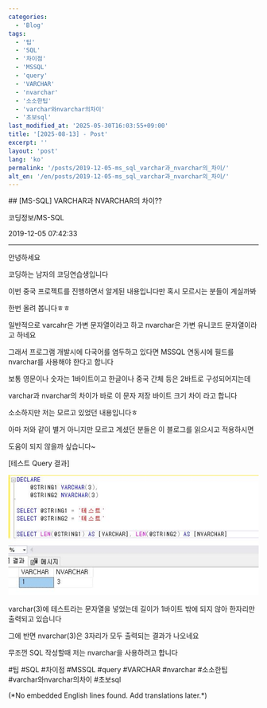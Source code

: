 ```yaml
---
categories:
  - 'Blog'
tags:
  - '팁'
  - 'SQL'
  - '차이점'
  - 'MSSQL'
  - 'query'
  - 'VARCHAR'
  - 'nvarchar'
  - '소소한팁'
  - 'varchar와nvarchar의차이'
  - '초보sql'
last_modified_at: '2025-05-30T16:03:55+09:00'
title: '[2025-08-13] - Post'
excerpt: ''
layout: 'post'
lang: 'ko'
permalink: '/posts/2019-12-05-ms_sql_varchar과_nvarchar의_차이/'
alt_en: '/en/posts/2019-12-05-ms_sql_varchar과_nvarchar의_차이/'
---
```


<div class="lang-panel lang-ko" lang="ko">
## [MS-SQL] VARCHAR과 NVARCHAR의 차이??

코딩정보/MS-SQL

2019-12-05 07:42:33

* * *

안녕하세요

코딩하는 남자의 코딩연습생입니다

이번 중국 프로젝트를 진행하면서 알게된 내용입니다만 혹시 모르시는 분들이 계실까봐

한번 올려 봅니다ㅎㅎ

일반적으로 varcahr은 가변 문자열이라고 하고 nvarchar은 가변 유니코드 문자열이라고 하네요

그래서 프로그램 개발시에 다국어를 염두하고 있다면 MSSQL 연동시에 필드를 nvarchar를 사용해야 한다고 합니다

보통 영문이나 숫자는 1바이트이고 한글이나 중국 간체 등은 2바트로 구성되어지는데

varchar과 nvarchar의 차이가 바로 이 문자 저장 바이트 크기 차이 라고 합니다

소소하지만 저는 모르고 있었던 내용입니다ㅎ

아마 저와 같이 별거 아니지만 모르고 계셨던 분들은 이 블로그를 읽으시고 적용하시면

도움이 되지 않을까 싶습니다~

[테스트 Query 결과]

![](/assets/images/ms_sql_varchar과_nvarchar의_차이/img.jpg)

varchar(3)에 테스트라는 문자열을 넣었는데 길이가 1바이트 밖에 되지 않아 한자리만 출력되고 있습니다

그에 반면 nvarchar(3)은 3자리가 모두 출력되는 결과가 나오네요

무조껀 SQL 작성할때 저는 nvarchar을 사용하려고 합니다

  

#팁 #SQL #차이점 #MSSQL #query #VARCHAR #nvarchar #소소한팁 #varchar와nvarchar의차이
#초보sql


</div>
<div class="lang-panel lang-en" lang="en">
(*No embedded English lines found. Add translations later.*)

</div>
